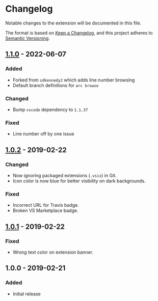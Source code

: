 # Changelog

Notable changes to the extension will be documented in this file.

The format is based on [Keep a Changelog](https://keepachangelog.com/en/1.0.0/),
and this project adheres to [Semantic Versioning](https://semver.org/spec/v2.0.0.html).

## [1.1.0] - 2022-06-07

### Added

- Forked from `sdkennedy2` which adds line number browsing
- Default branch definitions for `arc browse`

### Changed

- Bump `vscode` dependency to `1.1.37`

### Fixed

- Line number off by one issue

## [1.0.2] - 2019-02-22

### Changed

- Now ignoring packaged extensions (`.vsix`) in Git.
- Icon color is now blue for better visibility on dark backgrounds.

### Fixed

- Incorrect URL for Travis badge.
- Broken VS Marketplace badge.

## [1.0.1] - 2019-02-22

### Fixed

- Wrong text color on extension banner.

## 1.0.0 - 2019-02-21

### Added

- Initial release

[1.1.0]: https://github.com/JiDoan/arc-browse/compare/v1.0.2...v1.1.0
[1.0.2]: https://github.com/JiDoan/arc-browse/compare/v1.0.1...v1.0.2
[1.0.1]: https://github.com/JiDoan/arc-browse/compare/v1.0.0...v1.0.1
